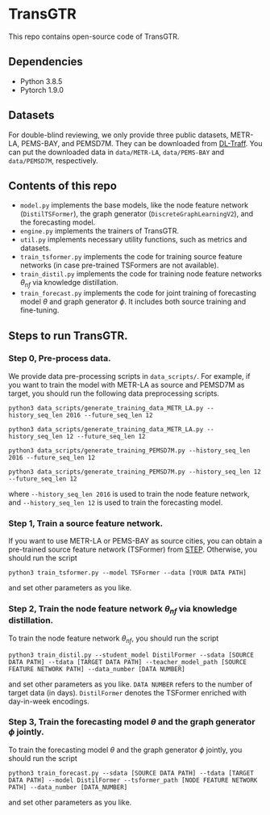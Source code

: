 # TransGTR
This repo contains open-source code of TransGTR.

## Dependencies
- Python 3.8.5
- Pytorch 1.9.0

## Datasets
For double-blind reviewing, we only provide three public datasets, METR-LA, PEMS-BAY, and PEMSD7M. They can be downloaded from [DL-Traff](https://github.com/deepkashiwa20/DL-Traff-Graph). You can put the downloaded data in `data/METR-LA`, `data/PEMS-BAY` and `data/PEMSD7M`, respectively. 

## Contents of this repo
- `model.py` implements the base models, like the node feature network (`DistilTSFormer`), the graph generator (`DiscreteGraphLearningV2`), and the forecasting model. 
- `engine.py` implements the trainers of TransGTR. 
- `util.py` implements necessary utility functions, such as metrics and datasets. 
- `train_tsformer.py` implements the code for training source feature networks (in case pre-trained TSFormers are not available). 
- `train_distil.py` implements the code for training node feature networks $\theta_{nf}$ via knowledge distillation. 
- `train_forecast.py` implements the code for joint training of forecasting model $\theta$ and graph generator $\phi$. It includes both source training and fine-tuning. 

## Steps to run TransGTR. 

### Step 0, Pre-process data. 
We provide data pre-processing scripts in `data_scripts/`. For example, if you want to train the model with METR-LA as source and PEMSD7M as target, you should run the following data preprocessing scripts. 

`python3 data_scripts/generate_training_data_METR_LA.py --history_seq_len 2016 --future_seq_len 12`

`python3 data_scripts/generate_training_data_METR_LA.py --history_seq_len 12 --future_seq_len 12`

`python3 data_scripts/generate_training_PEMSD7M.py --history_seq_len 2016 --future_seq_len 12`

`python3 data_scripts/generate_training_PEMSD7M.py --history_seq_len 12 --future_seq_len 12`

where `--history_seq_len 2016` is used to train the node feature network, and `--history_seq_len 12` is used to train the forecasting model. 

### Step 1, Train a source feature network. 
If you want to use METR-LA or PEMS-BAY as source cities, you can obtain a pre-trained source feature network (TSFormer) from [STEP](https://github.com/zezhishao/STEP/tree/github/tsformer_ckpt). Otherwise, you should run the script 

`python3 train_tsformer.py --model TSFormer --data [YOUR DATA PATH]`

and set other parameters as you like. 

### Step 2, Train the node feature network $\theta_{nf}$ via knowledge distillation. 
To train the node feature network $\theta_{nf}$, you should run the script

`python3 train_distil.py --student_model DistilFormer --sdata [SOURCE DATA PATH] --tdata [TARGET DATA PATH] --teacher_model_path [SOURCE FEATURE NETWORK PATH] --data_number [DATA NUMBER]`

and set other parameters as you like. `DATA NUMBER` refers to the number of target data (in days). `DistilFormer` denotes the TSFormer enriched with day-in-week encodings. 

### Step 3, Train the forecasting model $\theta$ and the graph generator $\phi$ jointly. 
To train the forecasting model $\theta$ and the graph generator $\phi$ jointly, you should run the script 

`python3 train_forecast.py --sdata [SOURCE DATA PATH] --tdata [TARGET DATA PATH] --model DistilFormer --tsformer_path [NODE FEATURE NETWORK PATH] --data_number [DATA_NUMBER]`

and set other parameters as you like. 
